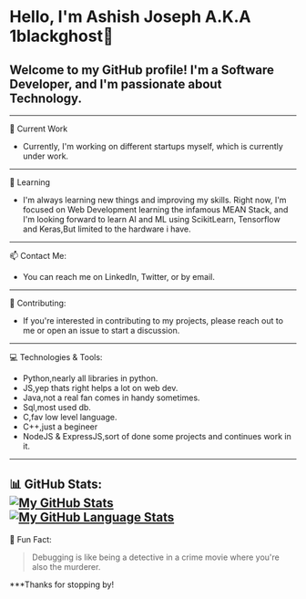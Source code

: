 # Hello, I'm Ashish Joseph A.K.A 1blackghost👋<br>

## Welcome to my GitHub profile! I'm a Software Developer, and I'm passionate about Technology.<br>
---
🔭 Current Work<br>
* Currently, I'm working on different startups myself, which is currently under work.<br>
---
🌱 Learning<br>
* I'm always learning new things and improving my skills. Right now, I'm focused on Web Development learning the infamous MEAN Stack, and I'm looking forward to learn AI and ML using ScikitLearn, Tensorflow and Keras,But limited to the hardware i have.
---
📫 Contact Me:<br>
* You can reach me on LinkedIn, Twitter, or by email.
---
🤝 Contributing:<br>
* If you're interested in contributing to my projects, please reach out to me or open an issue to start a discussion.
---
💻 Technologies & Tools:<br>
* Python,nearly all libraries in python.<br>
* JS,yep thats right helps a lot on web dev.<br>
* Java,not a real fan comes in handy sometimes.<br>
* Sql,most used db.<br>
* C,fav low level language.<br>
* C++,just a begineer<br>
* NodeJS & ExpressJS,sort of done some projects and continues work in it.<br>
---
📊 GitHub Stats:
<br>
[![My GitHub Stats](https://github-readme-stats.vercel.app/api/?username=1blackghost&count_private=true&theme=tokyonight&showicons=true)]()
<br>
[![My GitHub Language Stats](https://github-readme-stats.vercel.app/api/top-langs/?username=1blackghost&langs_count=5&theme=tokyonight)]()
<br>
---
🎉 Fun Fact:<br>
>Debugging is like being a detective in a crime movie where you're also the murderer.

***Thanks for stopping by!

